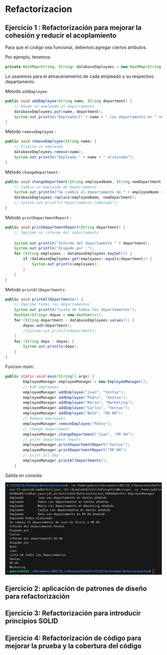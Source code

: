# Refactorizacion

## Ejercicio 1 : Refactorización para mejorar la cohesión y reducir el acoplamiento

Para que el codigo sea funcional, debemos agregar ciertos atributos.

Por ejemplo, tenemos:

```java
private HashMap<String, String> databaseEmployees = new HashMap<String, String>();
```

Lo usaremos para el almacenamiento de cada empleado y su respectivo departamento.

Metodo `addEmployee`:

```java
public void addEmployee(String name, String department) {
    // Añade un empleado al departamento
    databaseEmployees.put(name, department);
    System.out.println("Empleado\t" + name + " con departamento en " +department + " añadido");
}
```

Metodo `removeEmployee` :

```java
public void removeEmployee(String name) {
    // Elimina un empleado
    databaseEmployees.remove(name);
    System.out.println("Empleado " + name + " eliminado");
}
```

Metodo `changeDepartment` :

```java
public void changeDepartment(String employeeName, String newDepartment) {
    // Cambia un empleado de departamento
    System.out.println("Se cambio el departamento de " + employeeName + " de " + databaseEmployees.get(employeeName) + " a " + newDepartment);
    databaseEmployees.replace(employeeName, newDepartment);  
    // System.out.println("Departamento cambiado");
}
```

Metodo `printDepartmentReport` : 

```java
public void printDepartmentReport(String department) {
    // Imprime un informe del departamento

    System.out.println("Informe del departamento " + department);
    System.out.println("Ocupado por :");
    for (String employees : databaseEmployees.keySet()) {
        if (databaseEmployees.get(employees).equals(department)) {
            System.out.println(employees);
        }
    }
}
```

Metodo `printAllDepartments`:

```java
public void printAllDepartments() {
    // Imprime todos los departamentos
    System.out.println("Lista de todos los departamentos");
    HashSet<String> depas = new HashSet<>();
    for (String department : databaseEmployees.values()) {
        depas.add(department);
        //System.out.println(department);
    }
    for (String deps : depas) {
        System.out.println(deps);
    }
}
```

Funcion *main*:

```java
public static void main(String[] args) {
        EmployeeManager employeeManager = new EmployeeManager();
        // Add employees
        employeeManager.addEmployee("Juan", "Ventas");
        employeeManager.addEmployee("Pedro", "Ventas");
        employeeManager.addEmployee("Maria", "Marketing");
        employeeManager.addEmployee("Carlos", "Ventas");
        employeeManager.addEmployee("Beto", "RR HH");
        // Remove employees
        employeeManager.removeEmployee("Pedro");
        // Change departament
        employeeManager.changeDepartment("Juan", "RR HH");
        // print department report
        employeeManager.printDepartmentReport("Ventas");
        employeeManager.printDepartmentReport("RR HH");
        // print all dep
        employeeManager.printAllDepartments();
    }
```

Salida en consola:

![a](/Actividad-Refactorizacion/images/ej1i1.png)

## Ejercicio 2: aplicación de patrones de diseño para refactorización

## Ejercicio 3: Refactorización para introducir principios SOLID

## Ejercicio 4: Refactorización de código para mejorar la prueba y la cobertura del código

